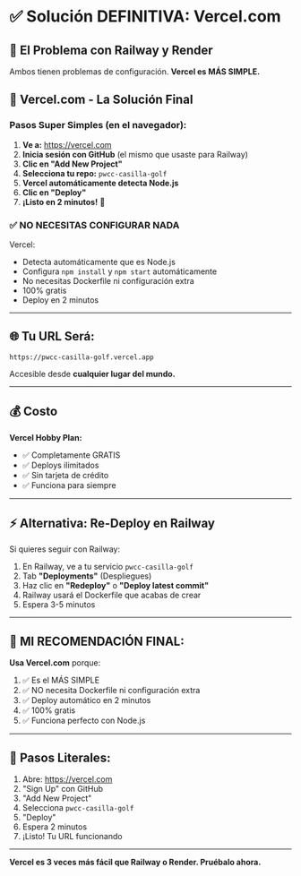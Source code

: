 # ✅ Solución DEFINITIVA: Vercel.com

## 🎯 El Problema con Railway y Render

Ambos tienen problemas de configuración. **Vercel es MÁS SIMPLE.**

## 🚀 Vercel.com - La Solución Final

### Pasos Super Simples (en el navegador):

1. **Ve a:** https://vercel.com
2. **Inicia sesión con GitHub** (el mismo que usaste para Railway)
3. **Clic en "Add New Project"**
4. **Selecciona tu repo:** `pwcc-casilla-golf`
5. **Vercel automáticamente detecta Node.js**
6. **Clic en "Deploy"**
7. **¡Listo en 2 minutos!** 🎉

### ✅ NO NECESITAS CONFIGURAR NADA

Vercel:
- Detecta automáticamente que es Node.js
- Configura `npm install` y `npm start` automáticamente
- No necesitas Dockerfile ni configuración extra
- 100% gratis
- Deploy en 2 minutos

---

## 🌐 Tu URL Será:

```
https://pwcc-casilla-golf.vercel.app
```

Accesible desde **cualquier lugar del mundo.**

---

## 💰 Costo

**Vercel Hobby Plan:**
- ✅ Completamente GRATIS
- ✅ Deploys ilimitados
- ✅ Sin tarjeta de crédito
- ✅ Funciona para siempre

---

## ⚡ Alternativa: Re-Deploy en Railway

Si quieres seguir con Railway:

1. En Railway, ve a tu servicio `pwcc-casilla-golf`
2. Tab **"Deployments"** (Despliegues)
3. Haz clic en **"Redeploy"** o **"Deploy latest commit"**
4. Railway usará el Dockerfile que acabas de crear
5. Espera 3-5 minutos

---

## 🎯 MI RECOMENDACIÓN FINAL:

**Usa Vercel.com** porque:
1. ✅ Es el MÁS SIMPLE
2. ✅ NO necesita Dockerfile ni configuración extra
3. ✅ Deploy automático en 2 minutos
4. ✅ 100% gratis
5. ✅ Funciona perfecto con Node.js

---

## 📝 Pasos Literales:

1. Abre: https://vercel.com
2. "Sign Up" con GitHub
3. "Add New Project"
4. Selecciona `pwcc-casilla-golf`
5. "Deploy"
6. Espera 2 minutos
7. ¡Listo! Tu URL funcionando

---

**Vercel es 3 veces más fácil que Railway o Render. Pruébalo ahora.**

